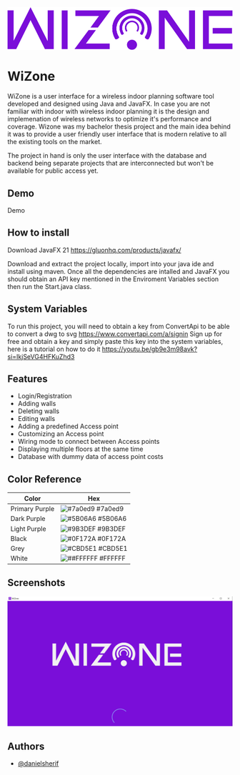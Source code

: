 
![Logo](https://github.com/danielsherif/WiZone_1.0/blob/main/resources/org/example/wizone/assets/bigger2.png)



# WiZone

WiZone is a user interface for a wireless indoor planning software tool developed and designed using Java and JavaFX. In case you are not familiar with indoor with wireless indoor planning it is the design and implemenation of wireless networks to optimize it's performance and coverage. Wizone was my bachelor thesis project and the main idea behind it was to provide a user friendly user interface that is modern relative to all the existing tools on the market. 

The project in hand is only the user interface with the database and backend being separate projects that are interconnected but won't be available for public access yet.





## Demo

Demo


## How to install

Download JavaFX 21
https://gluonhq.com/products/javafx/

Download and extract the project locally, import into your java ide and install using maven. Once all the dependencies are intalled and JavaFX you should obtain an API key mentioned in the Enviroment Variables section then run the Start.java class.




## System Variables

To run this project, you will need to obtain a key from ConvertApi to be able to convert a dwg to svg 
https://www.convertapi.com/a/signin
Sign up for free and obtain a key and simply paste this key into the system variables, here is a tutorial on how to do it 
https://youtu.be/gb9e3m98avk?si=IkjSeVG4HFKuZhd3


## Features

- Login/Registration
- Adding walls
- Deleting walls
- Editing walls
- Adding a predefined Access point
- Customizing an Access point
- Wiring mode to connect between Access points
- Displaying multiple floors at the same time
- Database with dummy data of access point costs


## Color Reference

| Color             | Hex                                                                |
| ----------------- | ------------------------------------------------------------------ |
| Primary Purple| ![#7a0ed9](https://via.placeholder.com/10/7a0ed9?text=+) #7a0ed9 |
| Dark Purple | ![#5B06A6](https://via.placeholder.com/10/5B06A6?text=+) #5B06A6 |
| Light Purple | ![#9B3DEF](https://via.placeholder.com/10/9B3DEF?text=+) #9B3DEF |
| Black | ![#0F172A](https://via.placeholder.com/10/0F172A?text=+) #0F172A |
| Grey | ![#CBD5E1](https://via.placeholder.com/10/CBD5E1?text=+) #CBD5E1 |
| White | ![##FFFFFF](https://via.placeholder.com/10/FFFFFF?text=+) #FFFFFF |



## Screenshots
![Splash screen](https://github.com/danielsherif/WiZone_1.0/blob/main/resources/org/example/wizone/Screenshots/Screenshot%202024-06-18%20175213.png)

## Authors
- [@danielsherif](https://github.com/danielsherif)

